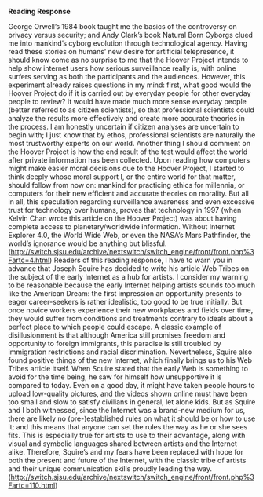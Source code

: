 **Reading Response**

George Orwell’s 1984 book taught me the basics of the controversy on privacy versus security; and Andy Clark’s book Natural Born Cyborgs clued me into mankind’s cyborg evolution through technological agency. Having read these stories on humans’ new desire for artificial telepresence, it should know come as no surprise to me that the Hoover Project intends to help show internet users how serious surveillance really is, with online surfers serving as both the participants and the audiences. However, this experiment already raises questions in my mind: first, what good would the Hoover Project do if it is carried out by everyday people for other everyday people to review? It would have made much more sense everyday people (better referred to as citizen scientists), so that professional scientists could analyze the results more effectively and create more accurate theories in the process. I am honestly uncertain if citizen analyses are uncertain to begin with; I just know that by ethos, professional scientists are naturally the most trustworthy experts on our world. 
Another thing I should comment on the Hoover Project is how the end result of the test would affect the world after private information has been collected. Upon reading how computers might make easier moral decisions due to the Hoover Project, I started to think deeply whose moral support I, or the entire world for that matter, should follow from now on: mankind for practicing ethics for millennia, or computers for their new efficient and accurate theories on morality. But all in all, this speculation regarding surveillance awareness and even excessive trust for technology over humans, proves that technology in 1997 (when Kelvin Chan wrote this article on the Hoover Project) was about having complete access to planetary/worldwide information. Without Internet Explorer 4.0, the World Wide Web, or even the NASA’s Mars Pathfinder, the world’s ignorance would be anything but blissful. (http://switch.sjsu.edu/archive/nextswitch/switch_engine/front/front.php%3Fartc=4.html)
Readers of this reading response, I have to warn you in advance that Joseph Squire has decided to write his article Web Tribes on the subject of the early Internet as a hub for artists. I consider my warning to be reasonable because the early Internet helping artists sounds too much like the American Dream: the first impression an opportunity presents to eager career-seekers is rather idealistic, too good to be true initially. But once novice workers experience their new workplaces and fields over time, they would suffer from conditions and treatments contrary to ideals about a perfect place to which people could escape. A classic example of disillusionment is that although America still promises freedom and opportunity to foreign immigrants, this paradise is still troubled by immigration restrictions and racial discrimination. Nevertheless, Squire also found positive things of the new Internet, which finally brings us to his Web Tribes article itself.
When Squire stated that the early Web is something to avoid for the time being, he saw for himself how unsupportive it is compared to today. Even on a good day, it might have taken people hours to upload low-quality pictures, and the videos shown online must have been too small and slow to satisfy civilians in general, let alone kids. But as Squire and I both witnessed, since the Internet was a brand-new medium for us, there are likely no (pre-)established rules on what it should be or how to use it; and this means that anyone can set the rules the way as he or she sees fits. This is especially true for artists to use to their advantage, along with visual and symbolic languages shared between artists and the Internet alike. Therefore, Squire’s and my fears have been replaced with hope for both the present and future of the Internet, with the classic tribe of artists and their unique communication skills proudly leading the way. (http://switch.sjsu.edu/archive/nextswitch/switch_engine/front/front.php%3Fartc=110.html) 

